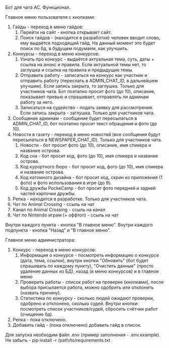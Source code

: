 Бот для чата AC. Функционал.

Главное меню пользователя с кнопками:
1. Гайды - переход в меню гайдов:
   1. Перейти на сайт - кнопка открывает сайт.
   2. Поиск гайдов - (находится в разработке) человек вводит слово, ему выдаётся подходящий гайд. На данный момент это будет поиск по бд, в будущем подумаем, как улучшить.
2. Конкурсы - переход в меню конкурсов:
   1. Узнать про конкурс - выдаётся актуальная тема, суть, даты + ссылка на анонс и правила. Если актуальной темы нет, то заглушка и ссылка на правила и предыдущие темы. 
   2. Отправить работу - записаться на конкурс как участник и отправить работу (переслать в ADMIN_CHAT_ID, в дальнейшем улучшим). Если запись закрыта, то заглушка. Только для участников чата. Бот поэтапно просит фото (до 10), описание, показывает превью и спрашивает, отправлять ли админам работу за него.
   3. Записаться на судейство - подать заявку для рассмотрения. Если запись закрыта - заглушка. Только для участников чата.
3. Сообщение админам - сообщение будет пересылаться в ADMIN_CHAT_ID, бот поэтапно просит текст обращения и фото (до 10).
4. Новости в газету - переход в меню новостей (все сообщения будут пересылаться в NEWSPAPER_CHAT_ID). Только для участников чата.
   1. Новости - бот просит фото (до 10), описание, имя спикера и название острова.
   2. Код сна - бот просит код, фото (до 10), имя спикера и название острова.
   3. Код курортного бюро - бот просит код, фото (до 10), имя спикера и название острова.
   4. Код катомного дизайна - бот просит код, скрин из приложения (1 фото) и фото использования в игре (до 9).
   5. Код дружбы PockeCamp - бот просит фото передней и задней частей карточки дружбы.
5. Репка - находится в разработке. Только для участников чата.
6. Чат по Animal Crossing - ссыль на чат
7. Канал по Animal Crossing - ссыль на канал
8. Чат по Nintendo играм (+ оффтоп) - ссыль на чат
   
Внутри каждого пункта - кнопка "В главное меню".
Внутри каждого подпункта - кнопка "Назад" и "В главное меню".

Главное меню администратора:
1. Конкурс - переход в меню конкурсов:
   1. Информация о конкурсе - посмотреть информацию о конкурсе (дата, тема, ссылки), внутри кнопки "Обновить" (бот будет спрашивать по каждому пункту), "Очистить данные" (просто удаление данных из БД), назад (в меню конкурсов) и в главное меню
   2. Проверить работы - список работ на проверке (кнопками), после выбора присылается работа, можно одобрить или отклонить (назвать причину).
   3. Статистика по конкурсу - сколько людей ожидают проверки, одобрено и отклонено, сколько судей. Внутри кнопки: посмотреть список участников/судей, сбросить счётчик работ (очищение бд).
2. Репка - пока отключено.
3. Добавить гайд - (пока отключено) добавить гайд в список.

Для запуска необходим файл .env (пример заполнения - .env.example).
Не забыть - pip install -r /path/to/requirements.txt